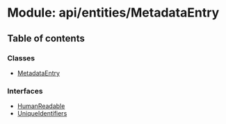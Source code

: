 # Module: api/entities/MetadataEntry

## Table of contents

### Classes

- [MetadataEntry](../wiki/api.entities.MetadataEntry.MetadataEntry)

### Interfaces

- [HumanReadable](../wiki/api.entities.MetadataEntry.HumanReadable)
- [UniqueIdentifiers](../wiki/api.entities.MetadataEntry.UniqueIdentifiers)
